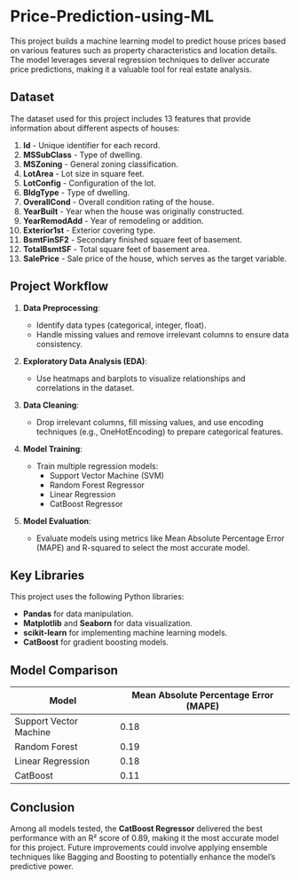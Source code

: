 # Price-Prediction-using-ML

This project builds a machine learning model to predict house prices based on various features such as property characteristics and location details. The model leverages several regression techniques to deliver accurate price predictions, making it a valuable tool for real estate analysis.

## Dataset

The dataset used for this project includes 13 features that provide information about different aspects of houses:

1. **Id** - Unique identifier for each record.
2. **MSSubClass** - Type of dwelling.
3. **MSZoning** - General zoning classification.
4. **LotArea** - Lot size in square feet.
5. **LotConfig** - Configuration of the lot.
6. **BldgType** - Type of dwelling.
7. **OverallCond** - Overall condition rating of the house.
8. **YearBuilt** - Year when the house was originally constructed.
9. **YearRemodAdd** - Year of remodeling or addition.
10. **Exterior1st** - Exterior covering type.
11. **BsmtFinSF2** - Secondary finished square feet of basement.
12. **TotalBsmtSF** - Total square feet of basement area.
13. **SalePrice** - Sale price of the house, which serves as the target variable.

## Project Workflow

1. **Data Preprocessing**:
   - Identify data types (categorical, integer, float).
   - Handle missing values and remove irrelevant columns to ensure data consistency.

2. **Exploratory Data Analysis (EDA)**:
   - Use heatmaps and barplots to visualize relationships and correlations in the dataset.

3. **Data Cleaning**:
   - Drop irrelevant columns, fill missing values, and use encoding techniques (e.g., OneHotEncoding) to prepare categorical features.

4. **Model Training**:
   - Train multiple regression models:
     - Support Vector Machine (SVM)
     - Random Forest Regressor
     - Linear Regression
     - CatBoost Regressor

5. **Model Evaluation**:
   - Evaluate models using metrics like Mean Absolute Percentage Error (MAPE) and R-squared to select the most accurate model.

## Key Libraries

This project uses the following Python libraries:
- **Pandas** for data manipulation.
- **Matplotlib** and **Seaborn** for data visualization.
- **scikit-learn** for implementing machine learning models.
- **CatBoost** for gradient boosting models.

## Model Comparison

| Model                 | Mean Absolute Percentage Error (MAPE) |
|-----------------------|---------------------------------------|
| Support Vector Machine| 0.18                                  |
| Random Forest         | 0.19                                  |
| Linear Regression     | 0.18                                  |
| CatBoost              | 0.11                                  |

## Conclusion

Among all models tested, the **CatBoost Regressor** delivered the best performance with an R² score of 0.89, making it the most accurate model for this project. Future improvements could involve applying ensemble techniques like Bagging and Boosting to potentially enhance the model’s predictive power.

